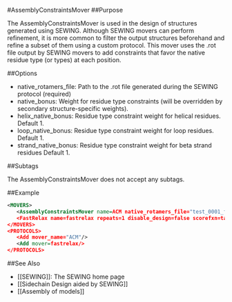 #AssemblyConstraintsMover
##Purpose

The AssemblyConstraintsMover is used in the design of structures generated using SEWING. Although SEWING movers can perform refinement, it is more common to filter the output structures beforehand and refine a subset of them using a custom protocol. This mover uses the .rot file output by SEWING movers to add constraints that favor the native residue type (or types) at each position. 

##Options

* native_rotamers_file: Path to the .rot file generated during the SEWING protocol (required)
* native_bonus: Weight for residue type constraints (will be overridden by secondary structure-specific weights).
* helix_native_bonus: Residue type constraint weight for helical residues. Default 1.
* loop_native_bonus: Residue type constraint weight for loop residues. Default 1.
* strand_native_bonus: Residue type constraint weight for beta strand residues Default 1.

##Subtags

The AssemblyConstraintsMover does not accept any subtags. 

##Example
```xml
<MOVERS>
   <AssemblyConstraintsMover name=ACM native_rotamers_file="test_0001_from_25.rot" native_bonus=1 />
   <FastRelax name=fastrelax repeats=1 disable_design=false scorefxn=talaris_cart cartesian=1 task_operations=resfile,keep_curr,layerdesign delete_virtual_residues_after_FastRelax=1/>
</MOVERS>
<PROTOCOLS>
   <Add mover_name="ACM"/>
   <Add mover=fastrelax/>
</PROTOCOLS>
```

##See Also
* [[SEWING]]: The SEWING home page
* [[Sidechain Design aided by SEWING]]
* [[Assembly of models]]
